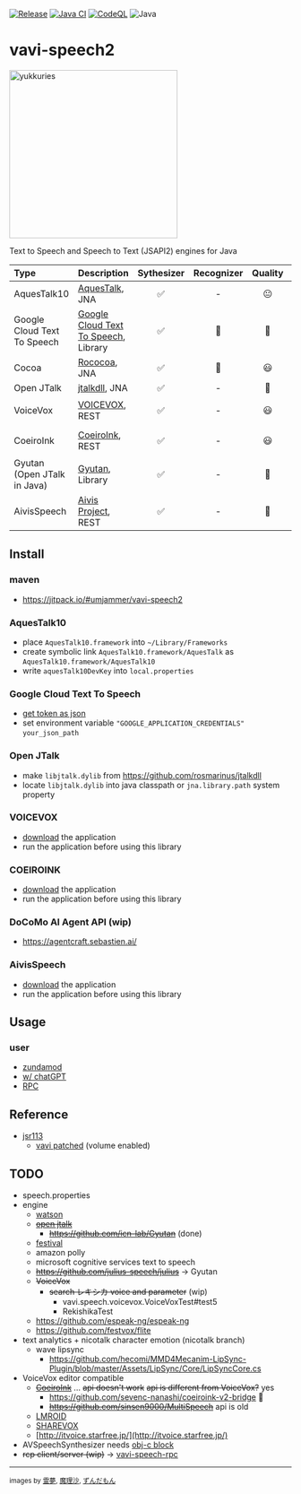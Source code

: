 [![Release](https://jitpack.io/v/umjammer/vavi-speech2.svg)](https://jitpack.io/#umjammer/vavi-speech2)
[![Java CI](https://github.com/umjammer/vavi-speech2/actions/workflows/maven.yml/badge.svg)](https://github.com/umjammer/vavi-speech2/actions/workflows/maven.yml)
[![CodeQL](https://github.com/umjammer/vavi-speech2/actions/workflows/codeql-analysis.yml/badge.svg)](https://github.com/umjammer/vavi-speech2/actions/workflows/codeql-analysis.yml)
![Java](https://img.shields.io/badge/Java-21-b07219)

# vavi-speech2

<img alt="yukkuries" src="https://github.com/umjammer/vavi-speech2/assets/493908/5ccc63da-5dc8-40ac-b6f6-d8dce89b7cf7" width="300" />

Text to Speech and Speech to Text (JSAPI2) engines for Java

| **Type**                    | **Description**                                                                                                                                                                                   | **Sythesizer** | **Recognizer** | **Quality** | **Comment** |
|:----------------------------|:--------------------------------------------------------------------------------------------------------------------------------------------------------------------------------------------------|:--------------:|:--------------:|:-----------:|:------------|
| AquesTalk10                 | [AquesTalk](https://www.a-quest.com/products/aquestalk.html), JNA                                                                                                                                 |       ✅        |       -        |     😐      | ゆっくり        |
| Google Cloud Text To Speech | [Google Cloud Text To Speech](https://cloud.google.com/text-to-speech/docs/quickstart-client-libraries), Library                                                                                  |       ✅        |       🚧       |     👑      |             |
| Cocoa                       | [Rococoa](https://github.com/iterate-ch/rococoa/blob/d5fdd3b884d5f044bc0b168aff66e5f52a014da8/rococoa/rococoa-contrib/src/test/java/org/rococoa/contrib/appkit/NSSpeechSynthesizerTest.java), JNA |       ✅        |       🚫       |     😃      |             |
| Open JTalk                  | [jtalkdll](https://github.com/rosmarinus/jtalkdll), JNA                                                                                                                                           |       ✅        |       -        |     💩      |             |
| VoiceVox                    | [VOICEVOX](https://voicevox.hiroshiba.jp/), REST                                                                                                                                                  |       ✅        |       -        |     😃      | ずんだもん       |
| CoeiroInk                   | [CoeiroInk](https://coeiroink.com/), REST                                                                                                                                                         |       ✅        |       -        |     😃      | つくよみちゃん     |
| Gyutan (Open JTalk in Java) | [Gyutan](https://github.com/umjammer/Gyutan), Library                                                                                                                                             |       ✅        |       -        |     💩      |             |
| AivisSpeech                 | [Aivis Project](https://aivis-project.com/), REST                                                                                                                                                 |       ✅        |       -        |     👑      |             |

## Install

### maven

 * https://jitpack.io/#umjammer/vavi-speech2

### AquesTalk10

 * place `AquesTalk10.framework` into `~/Library/Frameworks`
 * create symbolic link `AquesTalk10.framework/AquesTalk` as `AquesTalk10.framework/AquesTalk10`
 * write `aquesTalk10DevKey` into `local.properties`

### Google Cloud Text To Speech

 * [get token as json](https://cloud.google.com/text-to-speech/docs/quickstart-client-libraries)
 * set environment variable `"GOOGLE_APPLICATION_CREDENTIALS"` `your_json_path`

### Open JTalk

 * make `libjtalk.dylib` from https://github.com/rosmarinus/jtalkdll
 * locate `libjtalk.dylib` into java classpath or `jna.library.path` system property

### VOICEVOX

 * [download](https://voicevox.hiroshiba.jp/) the application
 * run the application before using this library

### COEIROINK

* [download](https://coeiroink.com/) the application
* run the application before using this library

### DoCoMo AI Agent API (wip)

 * https://agentcraft.sebastien.ai/

### AivisSpeech

* [download](https://aivis-project.com/) the application
* run the application before using this library

## Usage

### user

  * [zundamod](https://github.com/umjammer/zundamod)
  * [w/ chatGPT](https://github.com/umjammer/vavi-speech-sandbox/)
  * [RPC](https://github.com/umjammer/vavi-speech-rpc/)

## Reference

 * [jsr113](https://github.com/JVoiceXML/jsapi)
   * [vavi patched](https://github.com/umjammer/jsapi) (volume enabled)

## TODO

 * speech.properties
 * engine
   * [watson](https://www.ibm.com/watson/jp-ja/developercloud/text-to-speech.html)
   * ~~[open jtalk](http://open-jtalk.sourceforge.net/)~~
     * ~~https://github.com/icn-lab/Gyutan~~ (done)
   * [festival](https://github.com/festvox/festival)
   * amazon polly
   * microsoft cognitive services text to speech
   * ~~https://github.com/julius-speech/julius~~ -> Gyutan
   * ~~VoiceVox~~
     * ~~search レキシカ voice and parameter~~ (wip)
       * vavi.speech.voicevox.VoiceVoxTest#test5
       * RekishikaTest
   * https://github.com/espeak-ng/espeak-ng
   * https://github.com/festvox/flite
 * text analytics + nicotalk character emotion (nicotalk branch)
   * wave lipsync
     * https://github.com/hecomi/MMD4Mecanim-LipSync-Plugin/blob/master/Assets/LipSync/Core/LipSyncCore.cs
 * VoiceVox editor compatible
   * ~~[CoeiroInk](https://coeiroink.com/)~~ ... ~~api doesn't work~~ ~~api is different from VoiceVox?~~ yes
     * https://github.com/sevenc-nanashi/coeiroink-v2-bridge 🎯
     * ~~https://github.com/sinsen9000/MultiSpeech~~ api is old
   * [LMROID](https://lmroidsoftware.wixsite.com/nhoshio)
   * [SHAREVOX](https://www.sharevox.app)
   * [http://itvoice.starfree.jp/](http://itvoice.starfree.jp/)
 * AVSpeechSynthesizer needs [obj-c block](https://github.com/umjammer/rococoa/discussions/23)
 * ~~rcp client/server (wip)~~ -> [vavi-speech-rpc](https://github.com/umjammer/vavi-speech-rpc)

---
<sub>images by <a href="https://commons.nicovideo.jp/works/nc327182">霊夢</a>, <a href="https://commons.nicovideo.jp/works/nc327184">魔理沙</a>, <a href="https://seiga.nicovideo.jp/seiga/im10865385">ずんだもん</a></sub>
